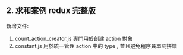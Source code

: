 ## 2. 求和案例 redux 完整版
新增文件:
1. count_action_creator.js 專門用於創建 action 對象
2. constant.js 用於統一管理 action 中的 type , 並且避免程序員單詞拼錯